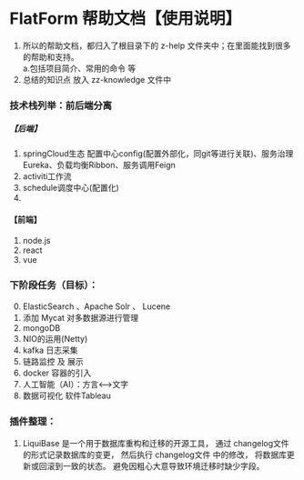 # FlatForm 帮助文档【使用说明】
1. 所以的帮助文档，都归入了根目录下的 z-help 文件夹中；在里面能找到很多的帮助和支持。  
a.包括项目简介、常用的命令 等  
2. 总结的知识点 放入 zz-knowledge 文件中

### 技术栈列举：前后端分离 ###
##### 【后端】 ##### 
1. springCloud生态
    配置中心config(配置外部化，同git等进行关联)、服务治理Eureka、负载均衡Ribbon、服务调用Feign
2. activiti工作流
3. schedule调度中心(配置化)
4. 


#### 【前端】 #####
1. node.js
2. react
3. vue


### 下阶段任务（目标）： ###
0. ElasticSearch 、Apache Solr 、 Lucene
1. 添加 Mycat 对多数据源进行管理
2. mongoDB 
3. NIO的运用(Netty)
4. kafka 日志采集
5. 链路监控 及 展示
6. docker 容器的引入
7. 人工智能（AI）：方言<——>文字
8. 数据可视化 软件Tableau 


### 插件整理： ###
1. LiquiBase 是一个用于数据库重构和迁移的开源工具，
通过 changelog文件 的形式记录数据库的变更，
然后执行 changelog文件 中的修改，
将数据库更新或回滚到一致的状态。
避免因粗心大意导致环境迁移时缺少字段。

